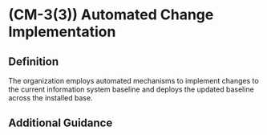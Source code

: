 
# (CM-3(3)) Automated Change Implementation

## Definition

The organization employs automated mechanisms to implement changes to the current information system baseline and deploys the updated baseline across the installed base.

## Additional Guidance


